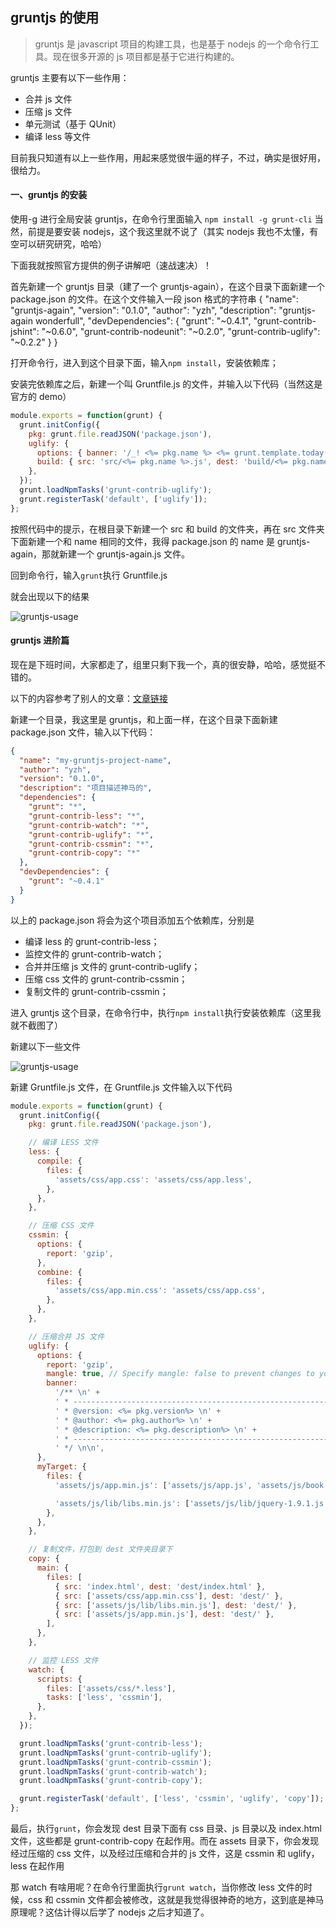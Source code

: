 <!--
date: 2013-08-16
title: gruntjs的使用
description: gruntjs 是 javascript 项目的构建工具，也是基于 nodejs 的一个命令行工具。现在很多开源的 js 项目都是基于它进行构建的。
-->

## gruntjs 的使用

> gruntjs 是 javascript 项目的构建工具，也是基于 nodejs 的一个命令行工具。现在很多开源的 js 项目都是基于它进行构建的。

gruntjs 主要有以下一些作用：

- 合并 js 文件
- 压缩 js 文件
- 单元测试（基于 QUnit）
- 编译 less 等文件

目前我只知道有以上一些作用，用起来感觉很牛逼的样子，不过，确实是很好用，很给力。

#### 一、gruntjs 的安装

使用-g 进行全局安装 gruntjs，在命令行里面输入 `npm install -g grunt-cli` 当然，前提是要安装 nodejs，这个我这里就不说了（其实 nodejs 我也不太懂，有空可以研究研究，哈哈）

下面我就按照官方提供的例子讲解吧（速战速决）！

首先新建一个 gruntjs 目录（建了一个 gruntjs-again），在这个目录下面新建一个 package.json 的文件。在这个文件输入一段 json 格式的字符串 { "name": "gruntjs-again", "version": "0.1.0", "author": "yzh", "description": "gruntjs-again wonderfull", "devDependencies": { "grunt": "~0.4.1", "grunt-contrib-jshint": "~0.6.0", "grunt-contrib-nodeunit": "~0.2.0", "grunt-contrib-uglify": "~0.2.2" } }

打开命令行，进入到这个目录下面，输入`npm install`，安装依赖库；

安装完依赖库之后，新建一个叫 Gruntfile.js 的文件，并输入以下代码（当然这是官方的 demo）

```javascript
module.exports = function(grunt) {
  grunt.initConfig({
    pkg: grunt.file.readJSON('package.json'),
    uglify: {
      options: { banner: '/_! <%= pkg.name %> <%= grunt.template.today("yyyy-mm-dd") %> _/\n' },
      build: { src: 'src/<%= pkg.name %>.js', dest: 'build/<%= pkg.name %>.min.js' },
    },
  });
  grunt.loadNpmTasks('grunt-contrib-uglify');
  grunt.registerTask('default', ['uglify']);
};
```

按照代码中的提示，在根目录下新建一个 src 和 build 的文件夹，再在 src 文件夹下面新建一个和 name 相同的文件，我得 package.json 的 name 是 gruntjs-again，那就新建一个 gruntjs-again.js 文件。

回到命令行，输入`grunt`执行 Gruntfile.js

就会出现以下的结果

![gruntjs-usage](/static/gruntjs-usage-1.png)

#### gruntjs 进阶篇

现在是下班时间，大家都走了，组里只剩下我一个，真的很安静，哈哈，感觉挺不错的。

以下的内容参考了别人的文章：[文章链接](http://www.cnblogs.com/zhepama/archive/2013/05/15/3080736.html)

新建一个目录，我这里是 gruntjs，和上面一样，在这个目录下面新建 package.json 文件，输入以下代码：

```json
{
  "name": "my-gruntjs-project-name",
  "author": "yzh",
  "version": "0.1.0",
  "description": "项目描述神马的",
  "dependencies": {
    "grunt": "*",
    "grunt-contrib-less": "*",
    "grunt-contrib-watch": "*",
    "grunt-contrib-uglify": "*",
    "grunt-contrib-cssmin": "*",
    "grunt-contrib-copy": "*"
  },
  "devDependencies": {
    "grunt": "~0.4.1"
  }
}
```

以上的 package.json 将会为这个项目添加五个依赖库，分别是

- 编译 less 的 grunt-contrib-less；
- 监控文件的 grunt-contrib-watch；
- 合并并压缩 js 文件的 grunt-contrib-uglify；
- 压缩 css 文件的 grunt-contrib-cssmin；
- 复制文件的 grunt-contrib-cssmin；

进入 gruntjs 这个目录，在命令行中，执行`npm install`执行安装依赖库（这里我就不截图了）

新建以下一些文件

![gruntjs-usage](/static/gruntjs-usage-2.png)

新建 Gruntfile.js 文件，在 Gruntfile.js 文件输入以下代码

```javascript
module.exports = function(grunt) {
  grunt.initConfig({
    pkg: grunt.file.readJSON('package.json'),

    // 编译 LESS 文件
    less: {
      compile: {
        files: {
          'assets/css/app.css': 'assets/css/app.less',
        },
      },
    },

    // 压缩 CSS 文件
    cssmin: {
      options: {
        report: 'gzip',
      },
      combine: {
        files: {
          'assets/css/app.min.css': 'assets/css/app.css',
        },
      },
    },

    // 压缩合并 JS 文件
    uglify: {
      options: {
        report: 'gzip',
        mangle: true, // Specify mangle: false to prevent changes to your variable and function names.
        banner:
          '/** \n' +
          ' * -------------------------------------------------------------\n' +
          ' * @version: <%= pkg.version%> \n' +
          ' * @author: <%= pkg.author%> \n' +
          ' * @description: <%= pkg.description%> \n' +
          ' * ------------------------------------------------------------- \n' +
          ' */ \n\n',
      },
      myTarget: {
        files: {
          'assets/js/app.min.js': ['assets/js/app.js', 'assets/js/book.js'],

          'assets/js/lib/libs.min.js': ['assets/js/lib/jquery-1.9.1.js', 'assets/js/lib/sizzle.js'],
        },
      },
    },

    // 复制文件，打包到 dest 文件夹目录下
    copy: {
      main: {
        files: [
          { src: 'index.html', dest: 'dest/index.html' },
          { src: ['assets/css/app.min.css'], dest: 'dest/' },
          { src: ['assets/js/lib/libs.min.js'], dest: 'dest/' },
          { src: ['assets/js/app.min.js'], dest: 'dest/' },
        ],
      },
    },

    // 监控 LESS 文件
    watch: {
      scripts: {
        files: ['assets/css/*.less'],
        tasks: ['less', 'cssmin'],
      },
    },
  });

  grunt.loadNpmTasks('grunt-contrib-less');
  grunt.loadNpmTasks('grunt-contrib-uglify');
  grunt.loadNpmTasks('grunt-contrib-cssmin');
  grunt.loadNpmTasks('grunt-contrib-watch');
  grunt.loadNpmTasks('grunt-contrib-copy');

  grunt.registerTask('default', ['less', 'cssmin', 'uglify', 'copy']);
};
```

最后，执行`grunt`，你会发现 dest 目录下面有 css 目录、js 目录以及 index.html 文件，这些都是 grunt-contrib-copy 在起作用。而在 assets 目录下，你会发现经过压缩的 css 文件，以及经过压缩和合并的 js 文件，这是 cssmin 和 uglify，less 在起作用

那 watch 有啥用呢？在命令行里面执行`grunt watch`，当你修改 less 文件的时候，css 和 cssmin 文件都会被修改，这就是我觉得很神奇的地方，这到底是神马原理呢？这估计得以后学了 nodejs 之后才知道了。
